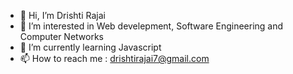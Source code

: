 - 👋 Hi, I’m Drishti Rajai
- 👀 I’m interested in Web develepment, Software Engineering and Computer Networks
- 🌱 I’m currently learning Javascript
- 📫 How to reach me : drishtirajai7@gmail.com

<!---
DrishtiRajai/DrishtiRajai is a ✨ special ✨ repository because its `README.md` (this file) appears on your GitHub profile.
You can click the Preview link to take a look at your changes.
--->

